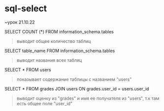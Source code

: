 # sql-select
~урок 21.10.22

SELECT COUNT (*) FROM information_schema.tables
 > выводит общее количество таблиц
 
SELECT table_name FROM information_schema.tables
 > выводит названия всех таблиц
 
SELECT * FROM users
 > показывает содержание таблицы с названием "users"
 
SELECT  * FROM grades JOIN users ON grades.user_id = users.user_id
 > выводит оценку из "grades" и имя ее получателя из "users", т.к там есть общее поле "user_id"
